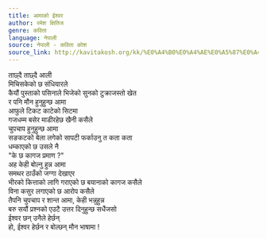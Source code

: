 ```yaml
---
title: आमाको ईश्वर
author: रमेश क्षितिज
genre: कविता
language: नेपाली
source: नेपाली - कविता कोश
source_link: http://kavitakosh.org/kk/%E0%A4%B0%E0%A4%AE%E0%A5%87%E0%A4%B6_%E0%A4%95%E0%A5%8D%E0%A4%B7%E0%A4%BF%E0%A4%A4%E0%A4%BF%E0%A4%9C
---
```


ताछ्दै ताछ्दै आली  
मिचिसकेको छ संधियारले  
कैयौं पुस्ताको पसिनाले भिजेको सुनको टुक्राजस्तो खेत  
र पनि मौन हुनुहुन्छ आमा  
आफुले टिकट काटेको सिटमा  
गजधम्म बसेर माडीरहेछ खैनी कसैले  
चुपचाप हुनुहुन्छ आमा  
सङकटको बेला लगेको सापटी फर्काउनु त कता कता  
धम्काएको छ उसले नै  
"के छ कागज प्रमाण ?"  
अह केही बोल्नु हुन्न आमा  
समथर ठाउँको जग्गा देखाएर  
भीरको कित्ताको लागि गराएको छ बयानाको कागज कसैले  
विना कसुर लगाएको छ आरोप कसैले  
तैपनि चुपचाप र शान्त आमा, केही भन्नुहुन्न  
बरु सयौं प्रश्नको एउटै उत्तर दिनुहुन्छ सधैंजसो  
ईश्वर छन् उनैले हेर्छन्  
हो, ईश्वर हेर्छन र बोल्छन् मौन भाषामा !
